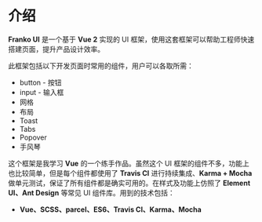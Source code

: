 # 介绍
**Franko UI** 是一个基于 **Vue 2** 实现的 UI 框架，使用这套框架可以帮助工程师快速搭建页面，提升产品设计效率。

此框架包括以下开发页面时常用的组件，用户可以各取所需：

* button - 按钮
* input - 输入框
* 网格
* 布局
* Toast
* Tabs
* Popover
* 手风琴

这个框架是我学习 **Vue** 的一个练手作品。虽然这个 UI 框架的组件不多，功能上也比较简单，但是每个组件都使用了 **Travis CI** 进行持续集成、**Karma + Mocha** 做单元测试，保证了所有组件都是确实可用的。在样式及功能上仿照了 **Element UI、Ant Design** 等常见 UI 组件库。用到的技术包括：

* **Vue、SCSS、parcel、ES6、Travis CI、Karma、Mocha**